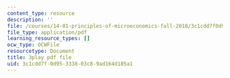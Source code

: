 ```yaml
---
content_type: resource
description: ''
file: /courses/14-01-principles-of-microeconomics-fall-2018/3c1cdd7f0d95333803c89ad164d185a1_F0ulAkrfvzo.pdf
file_type: application/pdf
learning_resource_types: []
ocw_type: OCWFile
resourcetype: Document
title: 3play pdf file
uid: 3c1cdd7f-0d95-3338-03c8-9ad164d185a1
---
```

